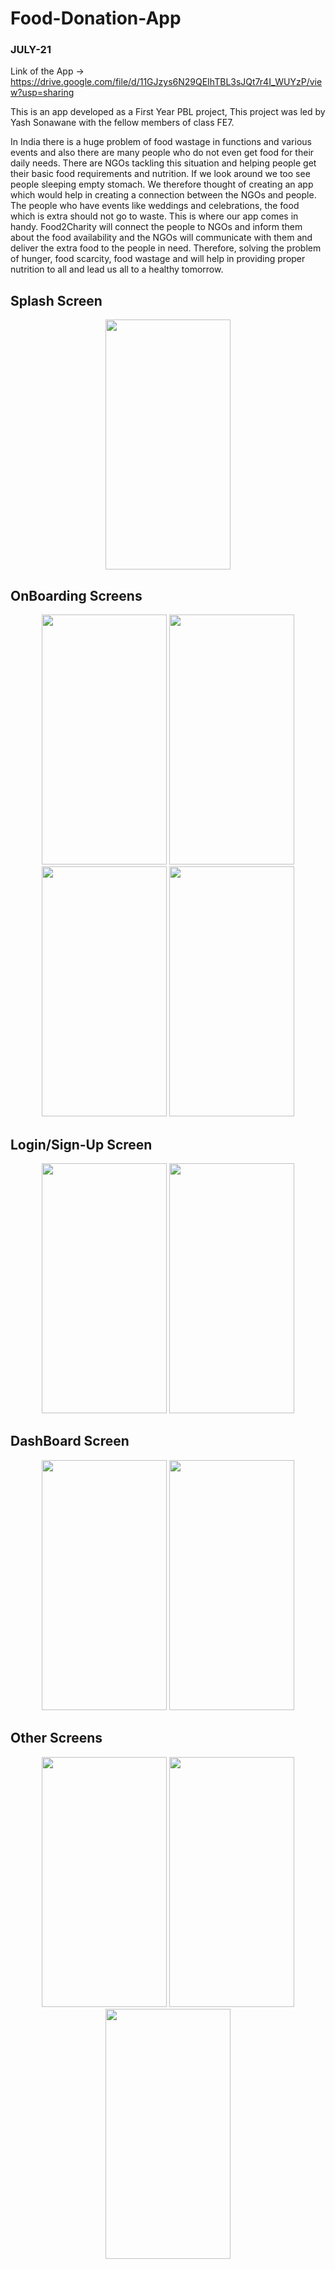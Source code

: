 # Food-Donation-App 
### JULY-21 
Link of the App -> https://drive.google.com/file/d/11GJzys6N29QEIhTBL3sJQt7r4I_WUYzP/view?usp=sharing

This is an app developed as a First Year PBL project, This project was led by Yash Sonawane with the fellow members of class FE7.

  In India there is a huge problem of food wastage in functions and various 
events and also there are many people who do not even get food for their 
daily needs. There are NGOs tackling this situation and helping people
get their basic food requirements and nutrition. If we look around we too 
see people sleeping empty stomach. We therefore thought of creating an 
app which would help in creating a connection between the NGOs and 
people. The people who have events like weddings and celebrations, the 
food which is extra should not go to waste. This is where our app comes 
in handy. Food2Charity will connect the people to NGOs and inform 
them about the food availability and the NGOs will communicate with 
them and deliver the extra food to the people in need. Therefore, solving 
the problem of hunger, food scarcity, food wastage and will help in 
providing proper nutrition to all and lead us all to a healthy tomorrow.



## Splash Screen
<p align="center">
<img src="https://user-images.githubusercontent.com/76784857/129476025-19f0c54f-95ff-41fa-9a4f-ecfa6d64eed0.jpg" width="200" height="400">
</p>

## OnBoarding Screens
<p align="center">
<img src="https://user-images.githubusercontent.com/76784857/129476075-9d55548f-7fde-491d-9102-24831fa4be7b.jpg" width="200" height="400">
<img src="https://user-images.githubusercontent.com/76784857/129476077-7d606cfc-e66a-433d-a5f1-c74b99d6f42b.jpg" width="200" height="400">
<img src="https://user-images.githubusercontent.com/76784857/129476078-8588c731-4ebd-4ffe-a11a-1f4b34fd5679.jpg" width="200" height="400">
<img src="https://user-images.githubusercontent.com/76784857/129476073-f706c7f6-59d2-4dab-be53-7afbec9d97de.jpg" width="200" height="400">
 </p>
 
 ## Login/Sign-Up Screen
 <p align="center">
<img src="https://user-images.githubusercontent.com/76784857/129476216-6edcdd3f-8f4d-4d76-a86e-07b908413023.jpg" width="200" height="400">
<img src="https://user-images.githubusercontent.com/76784857/129476214-59689619-f5e3-4f44-a099-e853f611437b.jpg" width="200" height="400">
 </p>
 
 ## DashBoard Screen
  <p align="center">
<img src="https://user-images.githubusercontent.com/76784857/129476245-4169330e-2088-444f-ba8f-d0b2c5c67dbe.jpg" width="200" height="400">
<img src="https://user-images.githubusercontent.com/76784857/129476265-2f0933b3-d6c7-4741-af70-ec6223fec198.jpg" width="200" height="400">
 </p>
 
 ## Other Screens
 <p align="center">
<img src="https://user-images.githubusercontent.com/76784857/129476312-af7219d4-d436-443d-bbf9-cee035ef74b9.jpg" width="200" height="400">
<img src="https://user-images.githubusercontent.com/76784857/129476315-44b4fcff-57e6-4949-9ef0-0cec749ae251.jpg" width="200" height="400">
  <img src="https://user-images.githubusercontent.com/76784857/129476307-34840ab6-45fd-4096-83e6-3214fb13f8e6.jpg" width="200" height="400">
 </p>


